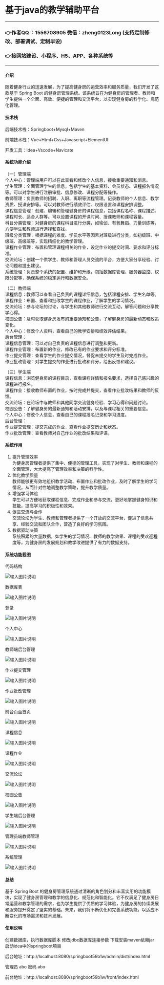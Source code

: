 # 基于java的教学辅助平台

---
### 👉作者QQ ：1556708905 微信：zheng0123Long (支持定制修改、部署调试、定制毕设)

### 👉接网站建设、小程序、H5、APP、各种系统等

---

#### 介绍

随着健身行业的迅速发展，为了提高健身房的运营效率和服务质量，我们开发了这款基于 Spring Boot 的健身房管理系统。该系统旨在为健身房的管理者、教师和学生提供一个全面、高效、便捷的管理和交流平台，以实现健身房的科学化、规范化管理。

#### 技术栈

后端技术栈：Springboot+Mysql+Maven

前端技术栈：Vue+Html+Css+Javascript+ElementUI

开发工具：Idea+Vscode+Navicate

#### 系统功能介绍

（一）管理端  
个人中心：管理端用户可以在此查看和修改个人信息，接收重要通知和消息。  
学生管理：全面管理学生的信息，包括学生的基本资料、会员状态、课程报名情况等。可以对学生进行注册审批、信息修改、课程分配等操作。  
教师管理：负责教师的招聘、入职、离职等流程管理。记录教师的个人信息、教学资质、授课安排等。可以对教师进行绩效评估、权限设置和课程安排调整。  
课程信息管理：创建、编辑和管理健身房的课程信息，包括课程名称、课程描述、课程时长、适合人群等。可以设置课程的开课时间、授课教师和课程容量。  
科目分类管理：对健身房的课程科目进行分类，如瑜伽、有氧舞蹈、力量训练等，方便学生和教师进行选择和查找。  
班级分类管理：根据课程的难度、学员水平等因素对班级进行分类，如初级班、中级班、高级班等，实现精细化的教学管理。  
课程作业管理：布置和管理课程相关的作业，设定作业的提交时间、要求和评分标准。  
交流论坛：创建一个供学生、教师和管理人员交流的平台，方便大家分享经验、讨论问题和提出建议。  
系统管理：负责整个系统的配置、维护和升级，包括数据库管理、服务器监控、权限分配等，确保系统的稳定运行和数据安全。  

（二）教师端  
课程信息：教师可以查看自己负责的课程详细信息，包括课程安排、学生名单等。  
课程作业：布置、查看和批改学生的课程作业，了解学生的学习情况。  
交流论坛：参与论坛的讨论，与学生和其他教师进行交流互动，解答问题和分享教学心得。  
校园公告：及时获取健身房发布的重要通知和公告，了解健身房的最新动态和政策变化。  
个人中心：修改个人资料，查看自己的教学安排和绩效评估结果。  
后台管理：  
课程信息管理：可以对自己负责的课程信息进行调整和更新。  
课程作业管理：布置新的作业，修改已有的作业要求和评分标准。  
作业提交管理：查看学生的作业提交情况，督促未提交的学生及时完成作业。  
作业批改管理：对学生提交的作业进行批改和评分，给出反馈和建议。  

（三）学生端  
课程信息：浏览健身房的课程目录，查看课程详情和报名要求，选择自己感兴趣的课程进行报名。  
课程作业：接收教师布置的作业，按时完成并提交，查看作业批改结果和教师的反馈。  
交流论坛：在论坛中与教师和其他同学交流健身经验、学习心得和问题讨论。  
校园公告：了解健身房的最新通知和活动安排，以及与课程相关的重要信息。  
个人中心：修改个人信息，查看自己的课程报名记录和学习进度。  
后台管理：  
作业提交管理：提交完成的作业，查看作业提交历史和状态。  
作业批改管理：查看教师对自己作业的批改结果和评语。  

#### 系统作用

1. 提升管理效率  
为健身房管理者提供了集中、便捷的管理工具，实现了对学生、教师和课程的全面管理，大大提高了管理效率和决策的科学性。  
2. 优化教学质量  
教师能够更有效地组织教学活动、布置作业和批改作业，及时了解学生的学习情况，从而针对性地调整教学策略，提升教学质量。  
3. 增强学习体验  
学生可以方便地获取课程信息、完成作业和参与交流，更好地掌握健身知识和技能，提高学习的积极性和效果。  
4. 促进交流与合作  
交流论坛为学生、教师和管理者提供了一个开放的交流平台，促进了信息共享、经验交流和团队合作，营造了良好的学习氛围。  
5. 数据驱动决策  
系统积累的大量数据，如学生的学习情况、教师的教学效果、课程的受欢迎程度等，为健身房的发展规划和教学改进提供了有力的数据支持。  

#### 系统功能截图

代码结构

![输入图片说明](images/656a68a9cfb21a1a862c798db4bcfdb.png)

数据库表

![输入图片说明](images/c36bfd1ee858a13944ab3dfefef03a4.png)

登录

![输入图片说明](images/858061bce0ec55ddc8efced56578ad5.png)

个人中心

![输入图片说明](images/c7b67bd5183659e466a788a9c7144d3.png)

教师端后台管理

![输入图片说明](images/951932d15be8605fa820b5d0ee138a5.png)

作业提交管理

![输入图片说明](images/070ce78066c4e71582eefb5a515fe30.png)

作业批改管理

![输入图片说明](images/f5ed6108434bb4b80d4ecd994ccd836.png)

前台页面首页

![输入图片说明](images/7f0470e1156c3a395efccd8555ec41a.png)

课程信息

![输入图片说明](images/f3b2ce93b421f2d7185791acf8729bd.png)

课程作业

![输入图片说明](images/16e59b3d7996c3f3b548875eb7ac3fd.png)

交流论坛

![输入图片说明](images/d99fd0ddd61938fe0bbcce6b0d1e99f.png)

校园公告

![输入图片说明](images/4140cce58b3781f01c01dd1f69aaa19.png)

学生端后台管理

![输入图片说明](images/396129a361ef9c7e072c27b467eb2da.png)

管理员端教师管理

![输入图片说明](images/602697ba4df6ad381df807e89372f62.png)

系统管理

![输入图片说明](images/c3a189bb7948c28ed52b059231f0b74.png)

#### 总结

基于 Spring Boot 的健身房管理系统通过清晰的角色划分和丰富实用的功能模块，实现了健身房管理和教学的信息化、规范化和智能化。它不仅满足了健身房日常运营和教学管理的需求，也为学生提供了优质的学习体验，为健身房的持续发展和服务提升奠定了坚实的基础。未来，我们将不断优化和完善系统功能，以适应不断变化的市场需求和技术发展。

#### 使用说明

创建数据库，执行数据库脚本 修改jdbc数据库连接参数 下载安装maven依赖jar 启动idea中的springboot项目

后台地址：http://localhost:8080/springboot59b1w/admin/dist/index.html

管理员  abo 密码 abo

前台地址：http://localhost:8080/springboot59b1w/front/index.html